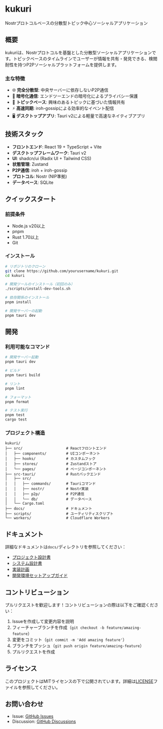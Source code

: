 # kukuri

Nostrプロトコルベースの分散型トピック中心ソーシャルアプリケーション

## 概要

kukuriは、Nostrプロトコルを基盤とした分散型ソーシャルアプリケーションです。トピックベースのタイムラインでユーザーが情報を共有・発見できる、検閲耐性を持つP2Pソーシャルプラットフォームを提供します。

### 主な特徴

- 🌐 **完全分散型**: 中央サーバーに依存しないP2P通信
- 🔐 **暗号化通信**: エンドツーエンドの暗号化によるプライバシー保護
- 📝 **トピックベース**: 興味のあるトピックに基づいた情報共有
- ⚡ **高速同期**: iroh-gossipによる効率的なイベント配信
- 🖥️ **デスクトップアプリ**: Tauri v2による軽量で高速なネイティブアプリ

## 技術スタック

- **フロントエンド**: React 19 + TypeScript + Vite
- **デスクトップフレームワーク**: Tauri v2
- **UI**: shadcn/ui (Radix UI + Tailwind CSS)
- **状態管理**: Zustand
- **P2P通信**: iroh + iroh-gossip
- **プロトコル**: Nostr (NIP準拠)
- **データベース**: SQLite

## クイックスタート

### 前提条件

- Node.js v20以上
- pnpm
- Rust 1.70以上
- Git

### インストール

```bash
# リポジトリのクローン
git clone https://github.com/yourusername/kukuri.git
cd kukuri

# 開発ツールのインストール（初回のみ）
./scripts/install-dev-tools.sh

# 依存関係のインストール
pnpm install

# 開発サーバーの起動
pnpm tauri dev
```

## 開発

### 利用可能なコマンド

```bash
# 開発サーバー起動
pnpm tauri dev

# ビルド
pnpm tauri build

# リント
pnpm lint

# フォーマット
pnpm format

# テスト実行
pnpm test
cargo test
```

### プロジェクト構造

```
kukuri/
├── src/                    # Reactフロントエンド
│   ├── components/         # UIコンポーネント
│   ├── hooks/              # カスタムフック
│   ├── stores/             # Zustandストア
│   └── pages/              # ページコンポーネント
├── src-tauri/              # Rustバックエンド
│   ├── src/
│   │   ├── commands/       # Tauriコマンド
│   │   ├── nostr/          # Nostr実装
│   │   ├── p2p/            # P2P通信
│   │   └── db/             # データベース
│   └── Cargo.toml
├── docs/                   # ドキュメント
├── scripts/                # ユーティリティスクリプト
└── workers/                # Cloudflare Workers
```

## ドキュメント

詳細なドキュメントは`docs/`ディレクトリを参照してください：

- [プロジェクト設計書](docs/01_project/design_doc.md)
- [システム設計書](docs/02_architecture/system_design.md)
- [実装計画](docs/05_implementation/implementation_plan.md)
- [開発環境セットアップガイド](docs/01_project/setup_guide.md)

## コントリビューション

プルリクエストを歓迎します！コントリビューションの際は以下をご確認ください：

1. Issueを作成して変更内容を説明
2. フィーチャーブランチを作成（`git checkout -b feature/amazing-feature`）
3. 変更をコミット（`git commit -m 'Add amazing feature'`）
4. ブランチをプッシュ（`git push origin feature/amazing-feature`）
5. プルリクエストを作成

## ライセンス

このプロジェクトはMITライセンスの下で公開されています。詳細は[LICENSE](LICENSE)ファイルを参照してください。

## お問い合わせ

- Issue: [GitHub Issues](https://github.com/yourusername/kukuri/issues)
- Discussion: [GitHub Discussions](https://github.com/yourusername/kukuri/discussions)